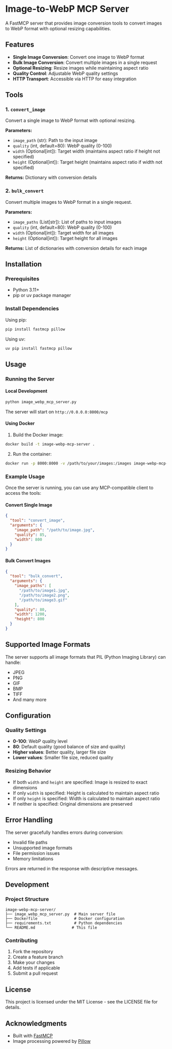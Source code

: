 # Image-to-WebP MCP Server

A FastMCP server that provides image conversion tools to convert images to WebP format with optional resizing capabilities.

## Features

- **Single Image Conversion**: Convert one image to WebP format
- **Bulk Image Conversion**: Convert multiple images in a single request
- **Optional Resizing**: Resize images while maintaining aspect ratio
- **Quality Control**: Adjustable WebP quality settings
- **HTTP Transport**: Accessible via HTTP for easy integration

## Tools

### 1. `convert_image`
Convert a single image to WebP format with optional resizing.

**Parameters:**
- `image_path` (str): Path to the input image
- `quality` (int, default=80): WebP quality (0-100)
- `width` (Optional[int]): Target width (maintains aspect ratio if height not specified)
- `height` (Optional[int]): Target height (maintains aspect ratio if width not specified)

**Returns:** Dictionary with conversion details

### 2. `bulk_convert`
Convert multiple images to WebP format in a single request.

**Parameters:**
- `image_paths` (List[str]): List of paths to input images
- `quality` (int, default=80): WebP quality (0-100)
- `width` (Optional[int]): Target width for all images
- `height` (Optional[int]): Target height for all images

**Returns:** List of dictionaries with conversion details for each image

## Installation

### Prerequisites
- Python 3.11+
- pip or uv package manager

### Install Dependencies

Using pip:
```bash
pip install fastmcp pillow
```

Using uv:
```bash
uv pip install fastmcp pillow
```

## Usage

### Running the Server

#### Local Development
```bash
python image_webp_mcp_server.py
```

The server will start on `http://0.0.0.0:8000/mcp`

#### Using Docker

1. Build the Docker image:
```bash
docker build -t image-webp-mcp-server .
```

2. Run the container:
```bash
docker run -p 8000:8000 -v /path/to/your/images:/images image-webp-mcp-server
```

### Example Usage

Once the server is running, you can use any MCP-compatible client to access the tools:

#### Convert Single Image
```json
{
  "tool": "convert_image",
  "arguments": {
    "image_path": "/path/to/image.jpg",
    "quality": 85,
    "width": 800
  }
}
```

#### Bulk Convert Images
```json
{
  "tool": "bulk_convert",
  "arguments": {
    "image_paths": [
      "/path/to/image1.jpg",
      "/path/to/image2.png",
      "/path/to/image3.gif"
    ],
    "quality": 80,
    "width": 1200,
    "height": 800
  }
}
```

## Supported Image Formats

The server supports all image formats that PIL (Python Imaging Library) can handle:
- JPEG
- PNG
- GIF
- BMP
- TIFF
- And many more

## Configuration

### Quality Settings
- **0-100**: WebP quality level
- **80**: Default quality (good balance of size and quality)
- **Higher values**: Better quality, larger file size
- **Lower values**: Smaller file size, reduced quality

### Resizing Behavior
- If both `width` and `height` are specified: Image is resized to exact dimensions
- If only `width` is specified: Height is calculated to maintain aspect ratio
- If only `height` is specified: Width is calculated to maintain aspect ratio
- If neither is specified: Original dimensions are preserved

## Error Handling

The server gracefully handles errors during conversion:
- Invalid file paths
- Unsupported image formats
- File permission issues
- Memory limitations

Errors are returned in the response with descriptive messages.

## Development

### Project Structure
```
image-webp-mcp-server/
├── image_webp_mcp_server.py  # Main server file
├── Dockerfile                # Docker configuration
├── requirements.txt          # Python dependencies
└── README.md                # This file
```

### Contributing

1. Fork the repository
2. Create a feature branch
3. Make your changes
4. Add tests if applicable
5. Submit a pull request

## License

This project is licensed under the MIT License - see the LICENSE file for details.

## Acknowledgments

- Built with [FastMCP](https://github.com/jlowin/fastmcp)
- Image processing powered by [Pillow](https://pillow.readthedocs.io/)
